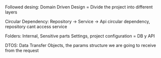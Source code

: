 
Followed desing:
Domain Driven Design = Divide the project into different layers

Circular Dependency:
Repository -> Service -> Api
circular dependency, repository cant access service

Folders:
Internal, Sensitive parts
Settings, project configuration =  DB y API 

DTOS: Data Transfer Objects, the params structure we are going to receive from the request
